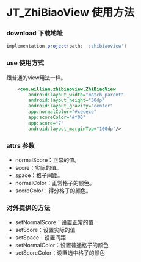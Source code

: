# JT_ZhiBiaoView 使用方法

### download 下载地址

```groovy
implementation project(path: ':zhibiaoview')
```

### use 使用方式

跟普通的view用法一样。

```xml
    <com.william.zhibiaoview.ZhiBiaoView
        android:layout_width="match_parent"
        android:layout_height="30dp"
        android:layout_gravity="center"
        app:normalColor="#cecece"
        app:scoreColor="#f00"
        app:score="7"
        android:layout_marginTop="100dp"/>
```

### attrs 参数

- normalScore：正常的值。
- score：实际的值。
- space：格子间距。
- normalColor：正常格子的颜色。
- scoreColor：得分格子的颜色。

### 对外提供的方法

- setNormalScore：设置正常的值
- setScore：设置实际的值
- setSpace：设置间距
- setNormalColor：设置普通格子的颜色
- setScoreColor：设置选中格子的颜色



